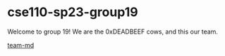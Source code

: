 # cse110-sp23-group19


Welcome to group 19! 
We are the 0xDEADBEEF cows, and this our team. 

[team-md](./admin/team.md)
